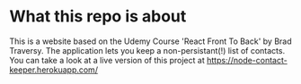 # What this repo is about
This is a website based on the Udemy Course 'React Front To Back' by Brad Traversy. 
The application lets you keep a non-persistant(!) list of contacts.
You can take a look at a live version of this project at https://node-contact-keeper.herokuapp.com/
